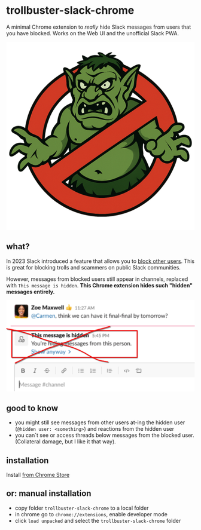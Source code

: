 # trollbuster-slack-chrome

A minimal Chrome extension to *really* hide Slack messages from users that you have blocked. Works on the Web UI and the unofficial Slack PWA.

![trollbuster logo](trollbuster.png)


## what?

In 2023 Slack introduced a feature that allows you to [block other users](https://slack.com/blog/news/new-hide-person-feature). This is great for blocking trolls and scammers on public Slack communities.

However, messages from blocked users still appear in channels, replaced with `This message is hidden`. **This Chrome extension hides such "hidden" messages entirely.**

![slack screenshot](slack_screenshot.png)


## good to know
- you might still see messages from other users at-ing the hidden user (`@hidden user: <something>`) and reactions from the hidden user
- you can´t see or access threads below messages from the blocked user. (Collateral damage, but I like it that way).

## installation

Install [from Chrome Store](https://chromewebstore.google.com/detail/trollbuster-slack/lminpichifdmajmaflcdcgaalabilcgd)


## or: manual installation

- copy folder `trollbuster-slack-chrome` to a local folder
- in chrome go to `chrome://extensions`, enable developer mode
- click `load unpacked` and select the `trollbuster-slack-chrome` folder





